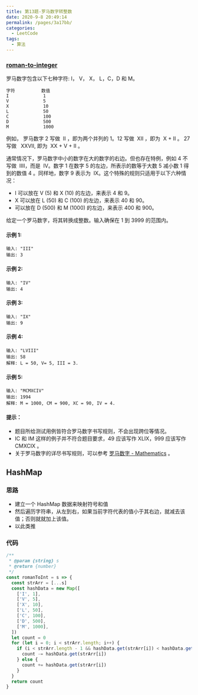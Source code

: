 ```yaml
---
title: 第13题-罗马数字转整数
date: 2020-9-8 20:49:14
permalink: /pages/3a17bb/
categories:
  - LeetCode
tags:
  - 算法
---
```


### [roman-to-integer](https://leetcode-cn.com/problems/roman-to-integer/)

罗马数字包含以下七种字符: I， V， X， L，C，D 和 M。

```
字符          数值
I             1
V             5
X             10
L             50
C             100
D             500
M             1000
```

<!-- more -->

例如， 罗马数字 2 写做  II ，即为两个并列的 1。12 写做  XII ，即为  X + II 。 27 写做   XXVII, 即为  XX + V + II 。

通常情况下，罗马数字中小的数字在大的数字的右边。但也存在特例，例如 4 不写做  IIII，而是  IV。数字 1 在数字 5 的左边，所表示的数等于大数 5 减小数 1 得到的数值 4 。同样地，数字 9 表示为  IX。这个特殊的规则只适用于以下六种情况：

- I 可以放在 V (5) 和 X (10) 的左边，来表示 4 和 9。
- X 可以放在 L (50) 和 C (100) 的左边，来表示 40 和 90。
- 可以放在 D (500) 和 M (1000) 的左边，来表示 400 和 900。

给定一个罗马数字，将其转换成整数。输入确保在 1 到 3999 的范围内。

#### 示例 1:

```
输入: "III"
输出: 3
```

#### 示例 2:

```
输入: "IV"
输出: 4
```

#### 示例 3:

```
输入: "IX"
输出: 9
```

#### 示例 4:

```
输入: "LVIII"
输出: 58
解释: L = 50, V= 5, III = 3.
```

#### 示例 5:

```
输入: "MCMXCIV"
输出: 1994
解释: M = 1000, CM = 900, XC = 90, IV = 4.
```

#### 提示：

- 题目所给测试用例皆符合罗马数字书写规则，不会出现跨位等情况。
- IC 和 IM 这样的例子并不符合题目要求，49 应该写作 XLIX，999 应该写作 CMXCIX 。
- 关于罗马数字的详尽书写规则，可以参考 [罗马数字 - Mathematics](https://b2b.partcommunity.com/community/knowledge/zh_CN/detail/10753/%E7%BD%97%E9%A9%AC%E6%95%B0%E5%AD%97#knowledge_article) 。

## HashMap

### 思路

- 建立一个 HashMap 数据来映射符号和值
- 然后遍历字符串，从左到右，如果当前字符代表的值小于其右边，就减去该值；否则就就加上该值。
- 以此类推

### 代码

```JavaScript
/**
 * @param {string} s
 * @return {number}
 */
const romanToInt = s => {
  const strArr = [...s]
  const hashData = new Map([
    ['I', 1],
    ['V', 5],
    ['X', 10],
    ['L', 50],
    ['C', 100],
    ['D', 500],
    ['M', 1000],
  ])
  let count = 0
  for (let i = 0; i < strArr.length; i++) {
    if (i < strArr.length - 1 && hashData.get(strArr[i]) < hashData.get(strArr[i + 1])) {
      count -= hashData.get(strArr[i])
    } else {
      count += hashData.get(strArr[i])
    }
  }
  return count
}

```
